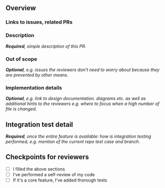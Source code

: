 <!-- markdownlint-disable MD041 -->

## Overview

<!-- markdownlint-enable MD041 -->

### Links to issues, related PRs

### Description

_**Required**, simple description of this PR._

### Out of scope

_**Optional**, e.g. issues the reviewers don't need to worry about because they are prevented by other means._

### Implementation details

_**Optional**, e.g. link to design documentation. diagrams etc. as well as additional hints to the reviewers e.g. where to focus when a high number of file is changed._

## Integration test detail

_**Required**, once the entire feature is available: how is integration testing performed, e.g. mention of the current repo test case and branch._

## Checkpoints for reviewers

- [ ] I filled the above sections
- [ ] I've performed a self-review of my code
- [ ] If it's a core feature, I've added thorough tests
